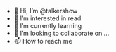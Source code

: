 - 👋 Hi, I’m @talkershow
- 👀 I’m interested in read
- 🌱 I’m currently learning 
- 💞️ I’m looking to collaborate on ...
- 📫 How to reach me 

<!---
talkershow/talkershow is a ✨ special ✨ repository because its `README.md` (this file) appears on your GitHub profile.
You can click the Preview link to take a look at your changes.
--->
